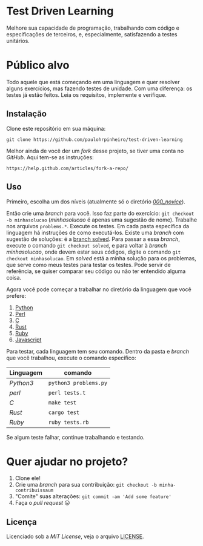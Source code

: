 # Test Driven Learning

Melhore sua capacidade de programação, trabalhando com código e especificações
de terceiros, e, especialmente, satisfazendo a testes unitários.


# Público alvo

Todo aquele que está começando em uma linguagem e quer resolver alguns
exercícios, mas fazendo testes de unidade. Com uma diferença: os testes já
estão feitos. Leia os requisitos, implemente e verifique.


## Instalação

Clone este repositório em sua máquina:

    git clone https://github.com/paulohrpinheiro/test-driven-learning


Melhor ainda de você der um *fork* desse projeto, se tiver uma conta
no *GitHub*. Aqui tem-se as instruções:

    https://help.github.com/articles/fork-a-repo/


## Uso

Primeiro, escolha um dos níveis (atualmente só o
diretório [*000_novice*](000_novice)).

Então crie uma *branch* para você. Isso faz parte do
exercício: `git checkout -b minhasolucao` (*minhasolucao* é apenas uma
sugestão de nome). Trabalhe nos arquivos `problems.*`. Execute os testes.
Em cada pasta específica da linguagem há instruções de como executá-los.
Existe  uma *branch* com sugestão de soluções: é a [branch solved](). Para
passar a essa *branch*, execute o comando `git checkout solved`, e para
voltar à *branch minhasolucao*, onde devem estar seus códigos, digite o
comando `git checkout minhasolucao`. Em *solved* está a minha solução
para os problemas, que serve como meus testes para testar os testes. Pode
servir de referência, se quiser comparar seu código ou não ter entendido
alguma coisa.

Agora você pode começar a trabalhar no diretório da linguagem que você prefere:

1. [Python](000_novice/python)
1. [Perl](000_novice/perl)
1. [C](000_novice/c)
1. [Rust](000_novice/rust)
1. [Ruby](000_novice/ruby)
1. [Javascript](000_novice/javascript)

Para testar, cada linguagem tem seu comando. Dentro da pasta e *branch* que
você trabalhou, execute o comando específico:

Linguagem | comando
----------|--------
*Python3* | `python3 problems.py`
*perl*    | `perl tests.t`
*C*       | `make test`
*Rust*    | `cargo test`
*Ruby*    | `ruby tests.rb`

Se algum teste falhar, continue trabalhando e testando.


# Quer ajudar no projeto?

1. Clone ele!
1. Crie uma *branch* para sua contribuição: `git checkout -b minha-contribuissaum`
1. "Comite" suas alterações: `git commit -am 'Add some feature'`
1. Faça o *pull request*  :stuck_out_tongue:


## Licença

Licenciado sob a *MIT License*, veja o arquivo [LICENSE](LICENSE).
